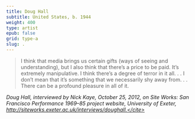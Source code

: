 ```yaml
---
title: Doug Hall
subtitle: United States, b. 1944
weight: 400
type: artist
epub: false
grid: type-a
slug: .
---
```


> I think that media brings us certain gifts (ways of seeing and understanding), but I also think that there’s a price to be paid. It’s extremely manipulative. I think there’s a degree of terror in it all. . .  I don’t mean that it’s something that we necessarily shy away from. . .  There can be a profound pleasure in all of it.

<cite>Doug Hall, interviewed by Nick Kaye, October 25, 2012, on Site Works: San Francisco Performance 1969–85 project website, University of Exeter, http://siteworks.exeter.ac.uk/interviews/doughall.</cite>
